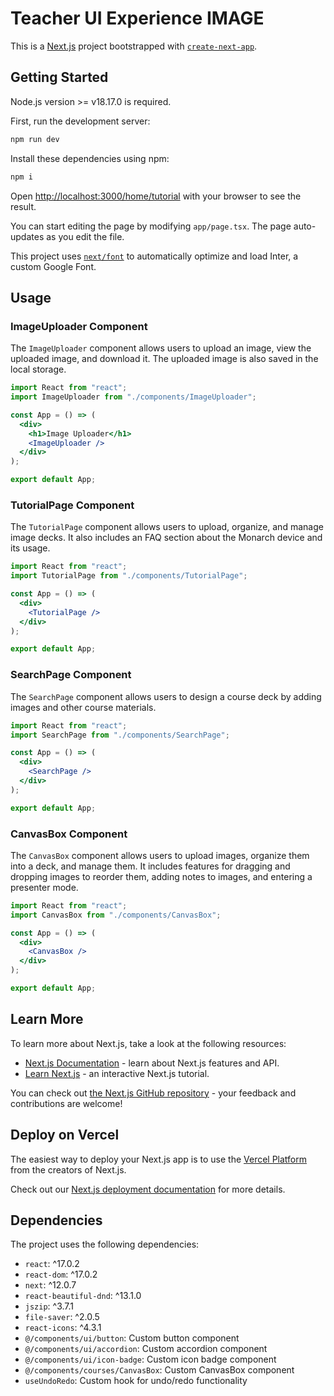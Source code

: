 # Teacher UI Experience IMAGE

This is a [Next.js](https://nextjs.org/) project bootstrapped with [`create-next-app`](https://github.com/vercel/next.js/tree/canary/packages/create-next-app).

## Getting Started

Node.js version >= v18.17.0 is required.

First, run the development server:

```bash
npm run dev
```


Install these dependencies using npm:

```bash
npm i
```


Open [http://localhost:3000/home/tutorial](http://localhost:3000/home/tutorial) with your browser to see the result.

You can start editing the page by modifying `app/page.tsx`. The page auto-updates as you edit the file.

This project uses [`next/font`](https://nextjs.org/docs/basic-features/font-optimization) to automatically optimize and load Inter, a custom Google Font.


## Usage

### ImageUploader Component

The `ImageUploader` component allows users to upload an image, view the uploaded image, and download it. The uploaded image is also saved in the local storage.

```jsx
import React from "react";
import ImageUploader from "./components/ImageUploader";

const App = () => (
  <div>
    <h1>Image Uploader</h1>
    <ImageUploader />
  </div>
);

export default App;
```

### TutorialPage Component

The `TutorialPage` component allows users to upload, organize, and manage image decks. It also includes an FAQ section about the Monarch device and its usage.

```jsx
import React from "react";
import TutorialPage from "./components/TutorialPage";

const App = () => (
  <div>
    <TutorialPage />
  </div>
);

export default App;
```

### SearchPage Component

The `SearchPage` component allows users to design a course deck by adding images and other course materials.

```jsx
import React from "react";
import SearchPage from "./components/SearchPage";

const App = () => (
  <div>
    <SearchPage />
  </div>
);

export default App;
```

### CanvasBox Component

The `CanvasBox` component allows users to upload images, organize them into a deck, and manage them. It includes features for dragging and dropping images to reorder them, adding notes to images, and entering a presenter mode.

```jsx
import React from "react";
import CanvasBox from "./components/CanvasBox";

const App = () => (
  <div>
    <CanvasBox />
  </div>
);

export default App;
```



## Learn More

To learn more about Next.js, take a look at the following resources:

- [Next.js Documentation](https://nextjs.org/docs) - learn about Next.js features and API.
- [Learn Next.js](https://nextjs.org/learn) - an interactive Next.js tutorial.

You can check out [the Next.js GitHub repository](https://github.com/vercel/next.js/) - your feedback and contributions are welcome!

## Deploy on Vercel

The easiest way to deploy your Next.js app is to use the [Vercel Platform](https://vercel.com/new?utm_medium=default-template&filter=next.js&utm_source=create-next-app&utm_campaign=create-next-app-readme) from the creators of Next.js.

Check out our [Next.js deployment documentation](https://nextjs.org/docs/deployment) for more details.

## Dependencies

The project uses the following dependencies:

- `react`: ^17.0.2
- `react-dom`: ^17.0.2
- `next`: ^12.0.7
- `react-beautiful-dnd`: ^13.1.0
- `jszip`: ^3.7.1
- `file-saver`: ^2.0.5
- `react-icons`: ^4.3.1
- `@/components/ui/button`: Custom button component
- `@/components/ui/accordion`: Custom accordion component
- `@/components/ui/icon-badge`: Custom icon badge component
- `@/components/courses/CanvasBox`: Custom CanvasBox component
- `useUndoRedo`: Custom hook for undo/redo functionality


